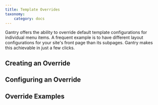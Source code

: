 ```yaml
---
title: Template Overrides
taxonomy:
    category: docs
---
```


Gantry offers the ability to override default template configurations for individual menu items. A frequent example is to have different layout configurations for your site's front page than its subpages. Gantry makes this achievable in just a few clicks.


Creating an Override
--------------------




Configuring an Override
-----------------------




Override Examples
-----------------



